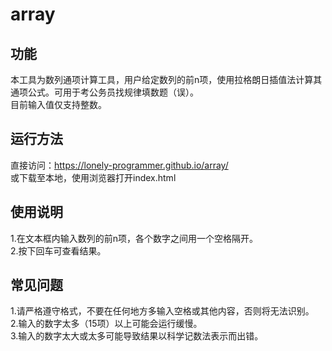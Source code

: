 # array 

## 功能
本工具为数列通项计算工具，用户给定数列的前n项，使用拉格朗日插值法计算其通项公式。可用于考公务员找规律填数题（误）。  
目前输入值仅支持整数。

## 运行方法
直接访问：https://lonely-programmer.github.io/array/  
或下载至本地，使用浏览器打开index.html

## 使用说明
1.在文本框内输入数列的前n项，各个数字之间用一个空格隔开。  
2.按下回车可查看结果。 


## 常见问题
1.请严格遵守格式，不要在任何地方多输入空格或其他内容，否则将无法识别。  
2.输入的数字太多（15项）以上可能会运行缓慢。  
3.输入的数字太大或太多可能导致结果以科学记数法表示而出错。

